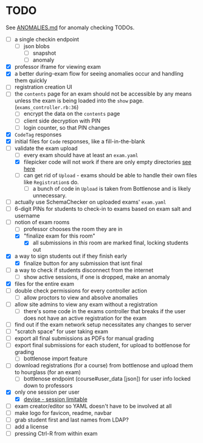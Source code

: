 # TODO

See [ANOMALIES.md](ANOMALIES.md) for anomaly checking TODOs.

- [ ] a single checkin endpoint
  - [ ] json blobs
    - [ ] snapshot
    - [ ] anomaly
- [x] professor iframe for viewing exam
- [x] a better during-exam flow for seeing anomalies occur and handling them quickly
- [ ] registration creation UI
- [ ] the `contents` page for an exam should not be accessible by any means unless the exam is being loaded into the `show` page. (`exams_controller.rb:36`)
  - [ ] encrypt the data on the `contents` page
  - [ ] client side decryption with PIN
  - [ ] login counter, so that PIN changes
- [x] `CodeTag` responses
- [x] initial files for `Code` responses, like a fill-in-the-blank
- [ ] validate the exam upload
  - [ ] every exam should have at least an `exam.yaml`
  - [x] filepicker code will not work if there are only empty directories [see here](https://github.com/CodeGrade/hourglass/commit/13677552dd95aefbcf64389adfd23cff5ddac7c1#commitcomment-33899283)
  - [ ] can get rid of `Upload` - exams should be able to handle their own files like `Registration`s do.
    - [ ] a bunch of code in `Upload` is taken from Bottlenose and is likely unnecessary.
- [ ] actually use SchemaChecker on uploaded exams' `exam.yaml`
- [ ] 6-digit PINs for students to check-in to exams based on exam salt and username
- [ ] notion of exam rooms
  - [ ] professor chooses the room they are in
  - [x] "finalize exam for this room"
    - [x] all submissions in *this* room are marked final, locking students out
- [x] a way to sign students out if they finish early
  - [x] finalize button for any submission that isnt final
- [ ] a way to check if students disconnect from the internet
  - [ ] show active sessions, if one is dropped, make an anomaly
- [x] files for the entire exam
- [ ] double check permissions for every controller action
  - [ ] allow proctors to view and absolve anomalies
- [ ] allow site admins to view any exam without a registration
  - [ ] there's some code in the exams controller that breaks if the user does not have an active registration for the exam
- [ ] find out if the exam network setup necessitates any changes to server
- [ ] "scratch space" for user taking exam
- [ ] export all final submissions as PDFs for manual grading
- [ ] export final submissions for each student, for upload to bottlenose for grading
  - [ ] bottlenose import feature
- [ ] download registrations (for a course) from bottlenose and upload them to hourglass (for an exam)
  - [ ] bottlenose endpoint (course#user_data [json]) for user info locked down to professors
- [x] only one session per user
  - [x] [devise - session limitable](https://github.com/devise-security/devise-security)
- [ ] exam creator/editor so YAML doesn't have to be involved at all
- [ ] make logo for favicon, readme, navbar
- [ ] grab student first and last names from LDAP?
- [ ] add a license
- [ ] pressing Ctrl-R from within exam
